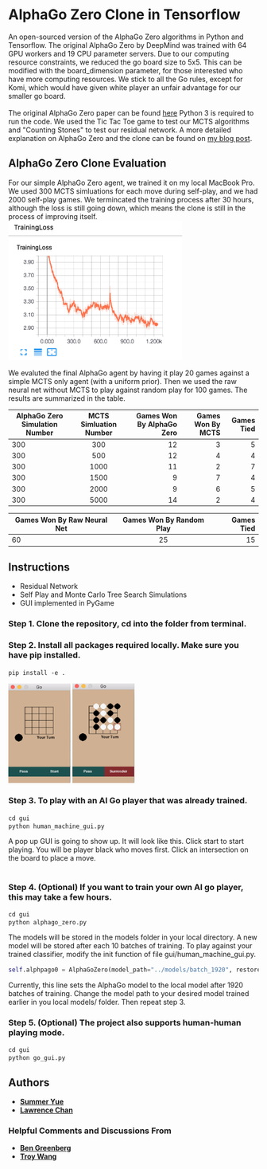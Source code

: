# AlphaGo Zero Clone in Tensorflow
An open-sourced version of the AlphaGo Zero algorithms in Python and Tensorflow. The original AlphaGo Zero by DeepMind was trained with 64 GPU workers and 19 CPU parameter servers. Due to our computing resource constraints, we reduced the go board size to 5x5. This can be modified with the board_dimension parameter, for those interested who have more computing resources. We stick to all the Go rules, except for Komi, which would have given white player an unfair advantage for our smaller go board. <br>
<br>
The original AlphaGo Zero paper can be found [here](https://www.nature.com/articles/nature24270.pdf) Python 3 is required to run the code. We used the Tic Tac Toe game to test our MCTS algorithms and "Counting Stones" to test our residual network. A more detailed explanation on AlphaGo Zero and the clone can be found on [my blog post](https://www.summeryue.me/blog/2018/alpphago-zero-explained/).

## AlphaGo Zero Clone Evaluation
For our simple AlphaGo Zero agent, we trained it on my local MacBook Pro. We used 300 MCTS simluations for each move during self-play, and we had 2000 self-play games. We termincated the training process after 30 hours, although the loss is still going down, which means the clone is still in the process of improving itself.
<img src="docs/images/training_loss_tf_board.png" width="350" height="280"/> 

We evaluted the final AlphaGo agent by having it play 20 games against a simple MCTS only agent (with a uniform prior). Then we used the raw neural net without MCTS to play against random play for 100 games. The results are summarized in the table.

| AlphaGo Zero Simulation Number| MCTS Simluation Number| Games Won By AlphaGo Zero  | Games Won By MCTS | Games Tied |
| ------------- |:-------------:| -----:|-----:|-----:|
| 300   | 300 | 12 | 3 | 5 |
| 300   | 500 | 12 | 4 | 4 |
| 300   | 1000 | 11 | 2 | 7 |
| 300   | 1500 | 9 | 7 | 4 |
| 300   | 2000 | 9 | 6 | 5 |
| 300   | 5000 | 14 | 2 | 4 |

| Games Won By Raw Neural Net  | Games Won By Random Play | Games Tied |
| ------------- |:-------------:| -----:|
| 60   | 25 | 15 |

## Instructions
<ul>
    <li>Residual Network</li>
    <li>Self Play and Monte Carlo Tree Search Simulations</li>
    <li>GUI implemented in PyGame</li>
</ul>

### Step 1. Clone the repository, cd into the folder from terminal.
### Step 2. Install all packages required locally. Make sure you have pip installed.
```
pip install -e .
```
<img src="docs/images/gui_initial.png" width="125" height="200"/> <img src="docs/images/gui_middle.png" width="125" height="200"/> 
### Step 3. To play with an AI Go player that was already trained.
```
cd gui
python human_machine_gui.py
``` 
A pop up GUI is going to show up. It will look like this. Click start to start playing.
You will be player black who moves first. Click an intersection on the board to place a move. <br>
<br>

### Step 4. (Optional) If you want to train your own AI go player, this may take a few hours.
```
cd gui
python alphago_zero.py
```
The models will be stored in the models folder in your local directory. A new model will be stored after each 10 batches of training. To play against your trained classifier, modify the init function of file gui/human_machine_gui.py.
```python
self.alphpago0 = AlphaGoZero(model_path="../models/batch_1920", restored=True)
```
Currently, this line sets the AlphaGo model to the local model after 1920 batches of training. Change the model path to your desired model trained earlier in you local models/ folder. Then repeat step 3.
### Step 5. (Optional) The project also supports human-human playing mode.
```
cd gui
python go_gui.py
```

 ## Authors
 * [**Summer Yue**](https://github.com/yutingyue514)
 * [**Lawrence Chan**](https://github.com/chanlaw)

 ### Helpful Comments and Discussions From
 * [**Ben Greenberg**](https://github.com/anchorwatt)
 * [**Troy Wang**](https://github.com/troytianzhengwang)
